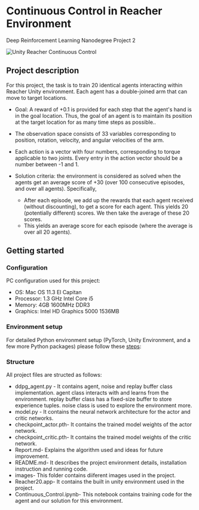 # Continuous Control in Reacher Environment
Deep Reinforcement Learning Nanodegree Project 2

![Unity Reacher Continuous Control](images/reacher_continuous.gif)

## Project description
For this project, the task is to train 20 identical agents interacting within Reacher Unity environment. Each agent has a double-joined arm that can move to target locations.

* Goal: A reward of +0.1 is provided for each step that the agent's hand is in the goal location. Thus, the goal of an agent is to maintain its position at the target location for as many time steps as possible..

* The observation space consists of 33 variables corresponding to position, rotation, velocity, and angular velocities of the arm.

* Each action is a vector with four numbers, corresponding to torque applicable to two joints. Every entry in the action vector should be a number between -1 and 1.

* Solution criteria: the environment is considered as solved when the agents get an average score of +30 (over 100 consecutive episodes, and over all agents). Specifically,

	* After each episode, we add up the rewards that each agent received (without discounting), to get a score for each agent. This yields 20 (potentially different) scores. We then take the average of these 20 scores.
	* This yields an average score for each episode (where the average is over all 20 agents).

## Getting started
### Configuration
PC configuration used for this project:

* OS: Mac OS 11.3 El Capitan
* Processor: 1.3 GHz Intel Core i5
* Memory: 4GB 1600MHz DDR3
* Graphics: Intel HD Graphics 5000 1536MB

### Environment setup
For detailed Python environment setup (PyTorch, Unity Environment, and a few more Python packages) please follow these [steps](https://github.com/udacity/deep-reinforcement-learning#dependencies): 

### Structure
All project files are structed as follows:

* ddpg_agent.py - It contains agent, noise and replay buffer class implementation. agent class interacts with and learns from the environment. replay buffer class has a fixed-size buffer to store experience tuples. noise class is used to explore the environment more.
* model.py - It contains the neural network architecture for the actor and critic networks.
* checkpoint_actor.pth- It contains the trained model weights of the actor network.
* checkpoint_critic.pth- It contains the trained model weights of the critic network.
* Report.md- Explains the algorithm used and ideas for future improvement.
* README.md- It describes the project environment details, installation instruction and running code.
* images- This folder contains diiferent images used in the project.
* Reacher20.app- It contains the built in unity environment used in the project.
* Continuous_Control.ipynb- This notebook contains training code for the agent and our solution for this environment.


